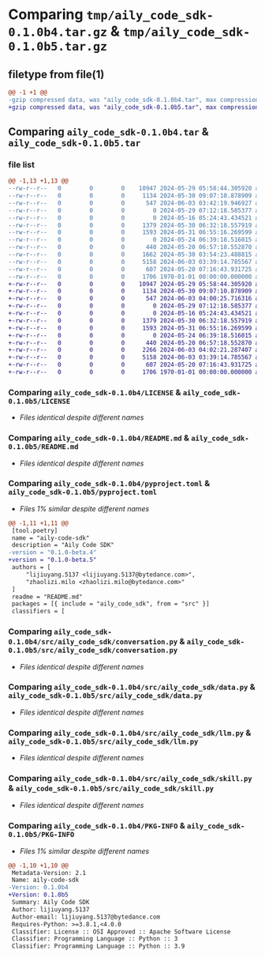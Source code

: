 # Comparing `tmp/aily_code_sdk-0.1.0b4.tar.gz` & `tmp/aily_code_sdk-0.1.0b5.tar.gz`

## filetype from file(1)

```diff
@@ -1 +1 @@
-gzip compressed data, was "aily_code_sdk-0.1.0b4.tar", max compression
+gzip compressed data, was "aily_code_sdk-0.1.0b5.tar", max compression
```

## Comparing `aily_code_sdk-0.1.0b4.tar` & `aily_code_sdk-0.1.0b5.tar`

### file list

```diff
@@ -1,13 +1,13 @@
--rw-r--r--   0        0        0    10947 2024-05-29 05:58:44.305920 aily_code_sdk-0.1.0b4/LICENSE
--rw-r--r--   0        0        0     1134 2024-05-30 09:07:10.878909 aily_code_sdk-0.1.0b4/README.md
--rw-r--r--   0        0        0      547 2024-06-03 03:42:19.946927 aily_code_sdk-0.1.0b4/pyproject.toml
--rw-r--r--   0        0        0        0 2024-05-29 07:12:18.585377 aily_code_sdk-0.1.0b4/src/aily_code_sdk/__init__.py
--rw-r--r--   0        0        0        0 2024-05-16 05:24:43.434521 aily_code_sdk-0.1.0b4/src/aily_code_sdk/app.py
--rw-r--r--   0        0        0     1379 2024-05-30 06:32:18.557919 aily_code_sdk-0.1.0b4/src/aily_code_sdk/conversation.py
--rw-r--r--   0        0        0     1593 2024-05-31 06:55:16.269599 aily_code_sdk-0.1.0b4/src/aily_code_sdk/data.py
--rw-r--r--   0        0        0        0 2024-05-24 06:39:18.516015 aily_code_sdk-0.1.0b4/src/aily_code_sdk/integration/__init__.py
--rw-r--r--   0        0        0      440 2024-05-20 06:57:18.552870 aily_code_sdk-0.1.0b4/src/aily_code_sdk/integration/feishu.py
--rw-r--r--   0        0        0     1662 2024-05-30 03:54:23.488815 aily_code_sdk-0.1.0b4/src/aily_code_sdk/knowledge.py
--rw-r--r--   0        0        0     5158 2024-06-03 03:39:14.785567 aily_code_sdk-0.1.0b4/src/aily_code_sdk/llm.py
--rw-r--r--   0        0        0      607 2024-05-20 07:16:43.931725 aily_code_sdk-0.1.0b4/src/aily_code_sdk/skill.py
--rw-r--r--   0        0        0     1706 1970-01-01 00:00:00.000000 aily_code_sdk-0.1.0b4/PKG-INFO
+-rw-r--r--   0        0        0    10947 2024-05-29 05:58:44.305920 aily_code_sdk-0.1.0b5/LICENSE
+-rw-r--r--   0        0        0     1134 2024-05-30 09:07:10.878909 aily_code_sdk-0.1.0b5/README.md
+-rw-r--r--   0        0        0      547 2024-06-03 04:00:25.716316 aily_code_sdk-0.1.0b5/pyproject.toml
+-rw-r--r--   0        0        0        0 2024-05-29 07:12:18.585377 aily_code_sdk-0.1.0b5/src/aily_code_sdk/__init__.py
+-rw-r--r--   0        0        0        0 2024-05-16 05:24:43.434521 aily_code_sdk-0.1.0b5/src/aily_code_sdk/app.py
+-rw-r--r--   0        0        0     1379 2024-05-30 06:32:18.557919 aily_code_sdk-0.1.0b5/src/aily_code_sdk/conversation.py
+-rw-r--r--   0        0        0     1593 2024-05-31 06:55:16.269599 aily_code_sdk-0.1.0b5/src/aily_code_sdk/data.py
+-rw-r--r--   0        0        0        0 2024-05-24 06:39:18.516015 aily_code_sdk-0.1.0b5/src/aily_code_sdk/integration/__init__.py
+-rw-r--r--   0        0        0      440 2024-05-20 06:57:18.552870 aily_code_sdk-0.1.0b5/src/aily_code_sdk/integration/feishu.py
+-rw-r--r--   0        0        0     2266 2024-06-03 04:02:21.287407 aily_code_sdk-0.1.0b5/src/aily_code_sdk/knowledge.py
+-rw-r--r--   0        0        0     5158 2024-06-03 03:39:14.785567 aily_code_sdk-0.1.0b5/src/aily_code_sdk/llm.py
+-rw-r--r--   0        0        0      607 2024-05-20 07:16:43.931725 aily_code_sdk-0.1.0b5/src/aily_code_sdk/skill.py
+-rw-r--r--   0        0        0     1706 1970-01-01 00:00:00.000000 aily_code_sdk-0.1.0b5/PKG-INFO
```

### Comparing `aily_code_sdk-0.1.0b4/LICENSE` & `aily_code_sdk-0.1.0b5/LICENSE`

 * *Files identical despite different names*

### Comparing `aily_code_sdk-0.1.0b4/README.md` & `aily_code_sdk-0.1.0b5/README.md`

 * *Files identical despite different names*

### Comparing `aily_code_sdk-0.1.0b4/pyproject.toml` & `aily_code_sdk-0.1.0b5/pyproject.toml`

 * *Files 1% similar despite different names*

```diff
@@ -1,11 +1,11 @@
 [tool.poetry]
 name = "aily-code-sdk"
 description = "Aily Code SDK"
-version = "0.1.0-beta.4"
+version = "0.1.0-beta.5"
 authors = [
     "lijiuyang.5137 <lijiuyang.5137@bytedance.com>",
     "zhaolizi.milo <zhaolizi.milo@bytedance.com>"
 ]
 readme = "README.md"
 packages = [{ include = "aily_code_sdk", from = "src" }]
 classifiers = [
```

### Comparing `aily_code_sdk-0.1.0b4/src/aily_code_sdk/conversation.py` & `aily_code_sdk-0.1.0b5/src/aily_code_sdk/conversation.py`

 * *Files identical despite different names*

### Comparing `aily_code_sdk-0.1.0b4/src/aily_code_sdk/data.py` & `aily_code_sdk-0.1.0b5/src/aily_code_sdk/data.py`

 * *Files identical despite different names*

### Comparing `aily_code_sdk-0.1.0b4/src/aily_code_sdk/llm.py` & `aily_code_sdk-0.1.0b5/src/aily_code_sdk/llm.py`

 * *Files identical despite different names*

### Comparing `aily_code_sdk-0.1.0b4/src/aily_code_sdk/skill.py` & `aily_code_sdk-0.1.0b5/src/aily_code_sdk/skill.py`

 * *Files identical despite different names*

### Comparing `aily_code_sdk-0.1.0b4/PKG-INFO` & `aily_code_sdk-0.1.0b5/PKG-INFO`

 * *Files 1% similar despite different names*

```diff
@@ -1,10 +1,10 @@
 Metadata-Version: 2.1
 Name: aily-code-sdk
-Version: 0.1.0b4
+Version: 0.1.0b5
 Summary: Aily Code SDK
 Author: lijiuyang.5137
 Author-email: lijiuyang.5137@bytedance.com
 Requires-Python: >=3.8.1,<4.0.0
 Classifier: License :: OSI Approved :: Apache Software License
 Classifier: Programming Language :: Python :: 3
 Classifier: Programming Language :: Python :: 3.9
```

